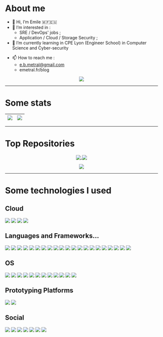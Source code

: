 # About me
- 👋 Hi, I’m Emile 🇲🇫🇪🇺
- 👀 I’m interested in :
  - SRE / DevOps' jobs ;
  - Application / Cloud / Storage Security ; 
- 🌱 I’m currently learning in CPE Lyon (Engineer School) in Computer Science and Cyber-security
<!--- - 💞️ I’m looking to collaborate on ... --->
- 📫 How to reach me :
  - e.b.metral@gmail.com
  - emetral.fr/blog

<p align="center">
<a href="https://fr.linkedin.com/in/emile-m-15494b162">
    <img align="center" src="https://icon.horse/icon/linkedin.com" />
  </a>
</p>
              
---------
# Some stats
| <a href="https://github.com/anuraghazra/github-readme-stats"><img align="center" src="https://github-readme-stats.vercel.app/api?username=EBMBA&show_icons=true&theme=vue&count_private=true&hide_border=true" /></a> | <a href="https://github.com/anuraghazra/github-readme-stats"><img align="center" src="https://github-readme-stats.vercel.app/api/top-langs/?username=EBMBA&layout=compact&theme=vue&hide_border=true"/></a> |
|-------------:|:-------------|
<!---
<p align="center">
<a href="https://github.com/anuraghazra/github-readme-stats">
  <img align="center" src="https://github-readme-stats.vercel.app/api?username=EBMBA&show_icons=true&theme=vue&count_private=true" />
</a>
</p>

<p align="center">
<a href="https://github.com/anuraghazra/github-readme-stats">
  <img align="center" src="https://github-readme-stats.vercel.app/api/top-langs/?username=EBMBA&theme=vue"/>
</a>
</p>
--->
--------------------
# Top Repositories 

<p align="center">
<a href="https://github.com/EBMBA/C.VMware_VIX.API">
  <img align="center" src="https://github-readme-stats.vercel.app/api/pin/?username=EBMBA&repo=C.VMware_VIX.API&theme=vue"/>
</a>
<a href="https://github.com/EBMBA/ADDS_UsersUnlock">
  <img align="center" src="https://github-readme-stats.vercel.app/api/pin/?username=EBMBA&repo=ADDS_UsersUnlock&theme=vue"/>
 </a>
</p>

<p align="center">
<a href="https://github.com/EBMBA/DeployTool">
  <img align="center" src="https://github-readme-stats.vercel.app/api/pin/?username=EBMBA&repo=DeployTool&theme=vue"/>
 </a>
</p>


---------------
# Some technologies I used

<!---NAME-->
<!--- <img align="center" src=""/>
  -->
## Cloud 
<p>
  <!---Amazon_AWS-->
  <img align="center" src="https://img.shields.io/badge/Amazon_AWS-FF9900?style=for-the-badge&logo=amazonaws&logoColor=white"/>
  <!---microsoft_azure-->
   <img align="center" src="https://img.shields.io/badge/microsoft%20azure-0089D6?style=for-the-badge&logo=microsoft-azure&logoColor=white"/>
  <!---Nextcloud-->
   <img align="center" src="https://img.shields.io/badge/Nextcloud-0082C9?style=for-the-badge&logo=Nextcloud&logoColor=white"/>
  <!---GitHub_Actions-->
  <img align="center" src="https://img.shields.io/badge/GitHub_Actions-2088FF?style=for-the-badge&logo=github-actions&logoColor=white"/>
</p>

## Languages and Frameworks...
<p>
  <!---C-->
 <img align="center" src="https://img.shields.io/badge/C-00599C?style=for-the-badge&logo=c&logoColor=white"/>
<!---PowerShell-->
 <img align="center" src="https://img.shields.io/badge/PowerShell-5391FE?style=for-the-badge&logo=PowerShell&logoColor=white"/>
<!---Ansible-->
<img align="center" src="https://img.shields.io/badge/Ansible-000000?style=for-the-badge&logo=ansible&logoColor=white"/>
  <!---Python-->
 <img align="center" src="https://img.shields.io/badge/Python-3776AB?style=for-the-badge&logo=python&logoColor=white"/>
<!---DOCKER-->
 <img align="center" src="https://img.shields.io/badge/Docker-2CA5E0?style=for-the-badge&logo=docker&logoColor=white"/>
<!---GitKraken-->
<img align="center" src="https://img.shields.io/badge/GitKraken-179287?style=for-the-badge&logo=GitKraken&logoColor=white"/>
<!---kubernetes-->
<img align="center" src="https://img.shields.io/badge/kubernetes-326ce5.svg?&style=for-the-badge&logo=kubernetes&logoColor=white"/>
<!---Microsoft-->
<img align="center" src="https://img.shields.io/badge/Microsoft-666666?style=for-the-badge&logo=microsoft&logoColor=white"/>
<!---Nginx-->
<img align="center" src="https://img.shields.io/badge/Nginx-009639?style=for-the-badge&logo=nginx&logoColor=white"/>
<!---OpenGL-->
<img align="center" src="https://img.shields.io/badge/OpenGL-FFFFFF?style=for-the-badge&logo=opengl"/>
<!---redis-->
 <img align="center" src="https://img.shields.io/badge/redis-CC0000.svg?&style=for-the-badge&logo=redis&logoColor=white"/>
<!---Shell_Script-->
 <img align="center" src="https://img.shields.io/badge/Shell_Script-121011?style=for-the-badge&logo=gnu-bash&logoColor=white"/>
<!---Bash-->
  <img align="center" src="https://img.shields.io/badge/GNU%20Bash-4EAA25?style=for-the-badge&logo=GNU%20Bash&logoColor=white"/>
<!---HTML5-->
 <img align="center" src="https://img.shields.io/badge/HTML5-E34F26?style=for-the-badge&logo=html5&logoColor=white"/>
<!---CSS3-->
 <img align="center" src="https://img.shields.io/badge/CSS3-1572B6?style=for-the-badge&logo=css3&logoColor=white"/>
<!---Java-->
 <img align="center" src="https://img.shields.io/badge/Java-ED8B00?style=for-the-badge&logo=java&logoColor=white"/>
<!---PHP-->
 <img align="center" src="https://img.shields.io/badge/PHP-777BB4?style=for-the-badge&logo=php&logoColor=white"/>
<!---json-->
 <img align="center" src="https://img.shields.io/badge/json-5E5C5C?style=for-the-badge&logo=json&logoColor=white"/>
<!---Bootstrap-->
 <img align="center" src="https://img.shields.io/badge/Bootstrap-563D7C?style=for-the-badge&logo=bootstrap&logoColor=white"/>
<!---MySQL-->
 <img align="center" src="https://img.shields.io/badge/MySQL-005C84?style=for-the-badge&logo=mysql&logoColor=white"/>
  
  <!---MariaDB-->
 <img align="center" src="https://img.shields.io/badge/MariaDB-003545?style=for-the-badge&logo=mariadb&logoColor=white"/>
  
  
</p>

## OS 
<p>
  <!---Android-->
  <img align="center" src="https://img.shields.io/badge/Android-3DDC84?style=for-the-badge&logo=android&logoColor=white"/>
  <!---iOS-->
  <img align="center" src="https://img.shields.io/badge/iOS-000000?style=for-the-badge&logo=ios&logoColor=white"/>
  <!---Windows-->
  <img align="center" src="https://img.shields.io/badge/Windows-0078D6?style=for-the-badge&logo=windows&logoColor=white"/>
  <!---Linux-->
  <img align="center" src="https://img.shields.io/badge/Linux-FCC624?style=for-the-badge&logo=linux&logoColor=black"/>
  <!---Ubuntu-->
  <img align="center" src="https://img.shields.io/badge/Ubuntu-E95420?style=for-the-badge&logo=ubuntu&logoColor=white"/>
  <!---Kali_Linux-->
  <img align="center" src="https://img.shields.io/badge/Kali_Linux-557C94?style=for-the-badge&logo=kali-linux&logoColor=white"/>
  <!---Linux_Mint-->
  <img align="center" src="https://img.shields.io/badge/Linux_Mint-87CF3E?style=for-the-badge&logo=linux-mint&logoColor=white"/>
  <!---Debian-->
  <img align="center" src="https://img.shields.io/badge/Debian-A81D33?style=for-the-badge&logo=debian&logoColor=white"/>
  <!---Fedora-->
  <img align="center" src="https://img.shields.io/badge/Fedora-294172?style=for-the-badge&logo=fedora&logoColor=white"/>
  <!---mac_os-->
  <img align="center" src="https://img.shields.io/badge/mac%20os-000000?style=for-the-badge&logo=apple&logoColor=white"/>
  <!---Cent_OS-->
  <img align="center" src="https://img.shields.io/badge/Cent%20OS-262577?style=for-the-badge&logo=CentOS&logoColor=white"/>
    <!---freebsd-->
  <img align="center" src="https://img.shields.io/badge/freebsd-AB2B28?style=for-the-badge&logo=freebsd&logoColor=white"/>
</p>

## Prototyping Platforms
<p>
  <!---ARDUINO-->
  <img align="center" src="https://img.shields.io/badge/Arduino-00979D?style=for-the-badge&logo=Arduino&logoColor=white"/>
  <!---Raspberry-->
  <img align="center" src="https://img.shields.io/badge/Raspberry%20Pi-A22846?style=for-the-badge&logo=Raspberry%20Pi&logoColor=white"/>
</p>

## Social
<p>
  <!---Gitlab-->
  <img align="center" src="https://img.shields.io/badge/GitLab-330F63?style=for-the-badge&logo=gitlab&logoColor=white"/>
  <!---Github-->
  <img align="center" src="https://img.shields.io/badge/GitHub-100000?style=for-the-badge&logo=github&logoColor=white"/>
  <!---StackExchange-->
  <img align="center" src="https://img.shields.io/badge/StackExchange-%23ffffff.svg?&style=for-the-badge&logo=StackExchange&logoColor=white"/>
  <!---Stack_Overflow-->
  <img align="center" src="https://img.shields.io/badge/Stack_Overflow-FE7A16?style=for-the-badge&logo=stack-overflow&logoColor=white"/>
  <!---Reddit-->
  <img align="center" src="https://img.shields.io/badge/Reddit-FF4500?style=for-the-badge&logo=reddit&logoColor=white"/>
  <!---LinkedIn-->
  <img align="center" src="https://img.shields.io/badge/LinkedIn-0077B5?style=for-the-badge&logo=linkedin&logoColor=white"/>
  <!---Twitter-->
  <img align="center" src="https://img.shields.io/badge/Twitter-1DA1F2?style=for-the-badge&logo=twitter&logoColor=white"/>
</p>

